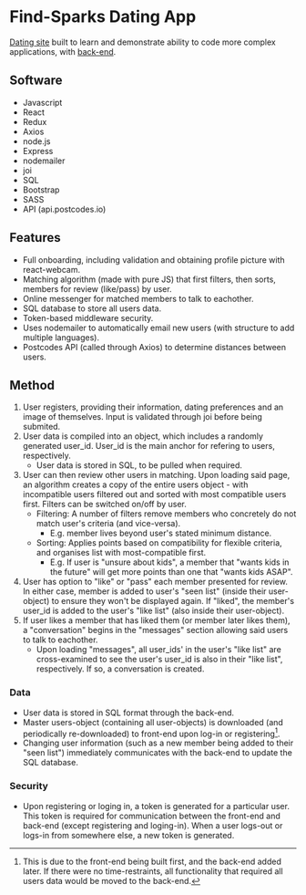# Find-Sparks Dating App

[Dating site](https://findsparks.uk/) built to learn and demonstrate ability to code more complex applications, with [back-end](https://github.com/ArdalanJaf/find-sparks-back).

## Software

- Javascript
- React
- Redux
- Axios
- node.js
- Express
- nodemailer
- joi 
- SQL
- Bootstrap
- SASS
- API (api.postcodes.io)

## Features

- Full onboarding, including validation and obtaining profile picture with react-webcam.
- Matching algorithm (made with pure JS) that first filters, then sorts, members for review (like/pass) by user.
- Online messenger for matched members to talk to eachother.
- SQL database to store all users data.
- Token-based middleware security.
- Uses nodemailer to automatically email new users (with structure to add multiple languages).
- Postcodes API (called through Axios) to determine distances between users.

## Method

1. User registers, providing their information, dating preferences and an image of themselves. Input is validated through joi before being submited.
2. User data is compiled into an object, which includes a randomly generated user_id. User_id is the main anchor for refering to users, respectively.
    - User data is stored in SQL, to be pulled when required.
3. User can then review other users in matching. Upon loading said page, an algorithm creates a copy of the entire users object - with incompatible users filtered out and sorted with most compatible users first. Filters can be switched on/off by user.
    - Filtering: A number of filters remove members who concretely do not match user's criteria (and vice-versa). 
      - E.g. member lives beyond user's stated minimum distance.
    - Sorting: Applies points based on compatibility for flexible criteria, and organises list with most-compatible first.
      - E.g. If user is "unsure about kids", a member that "wants kids in the future" will get more points than one that "wants kids ASAP".
4. User has option to "like" or "pass" each member presented for review. In either case, member is added to user's "seen list" (inside their user-object) to ensure they won't be displayed again. If "liked", the member's user_id is added to the user's "like list" (also inside their user-object).
5.  If user likes a member that has liked them (or member later likes them), a "conversation" begins in the "messages" section allowing said users to talk to eachother. 
    - Upon loading "messages", all user_ids' in the user's "like list" are cross-examined to see the user's user_id is also in their "like list", respectively. If so, a conversation is created. 
 
 ### Data
 
 - User data is stored in SQL format through the back-end. 
 - Master users-object (containing all user-objects) is downloaded (and periodically re-downloaded) to front-end upon log-in or registering[^1].
 - Changing user information (such as a new member being added to their "seen list") immediately communicates with the back-end to update the SQL database. 

### Security

- Upon registering or loging in, a token is generated for a particular user. This token is required for communication between the front-end and back-end (except registering and loging-in). When a user logs-out or logs-in from somewhere else, a new token is generated.

[^1]: This is due to the front-end being built first, and the back-end added later. If there were no time-restraints, all functionality that required all users data would be moved to the back-end. 
